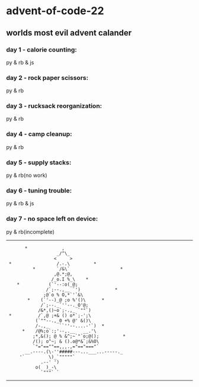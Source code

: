 # advent-of-code-22

## worlds most evil advent calander 

### day 1 - calorie counting:
py & rb & js

### day 2 - rock paper scissors:
py & rb

### day 3 - rucksack reorganization:
py & rb

### day 4 - camp cleanup:
py & rb

### day 5 - supply stacks:
py & rb(no work)

### day 6 - tuning trouble:
py & rb & js

### day 7 - no space left on device:
py & rb(incomplete)


------------------------------------------------
           *             ,
                       _/^\_
                      <     >
     *                 /.-.\         *
              *        `/&\`                   *
                      ,@.*;@,
                     /_o.I %_\    *
        *           (`'--:o(_@;
                   /`;--.,__ `')             *
                  ;@`o % O,*`'`&\
            *    (`'--)_@ ;o %'()\      *
                 /`;--._`''--._O'@;
                /&*,()~o`;-.,_ `""`)
     *          /`,@ ;+& () o*`;-';\
               (`""--.,_0 +% @' &()\
               /-.,_    ``''--....-'`)  *
          *    /@%;o`:;'--,.__   __.'\
              ;*,&(); @ % &^;~`"`o;@();         *
              /(); o^~; & ().o@*&`;&%O\
              `"="==""==,,,.,="=="==="`
           __.----.(\-''#####---...___...-----._
         '`         \)_`"""""`
                 .--' ')
               o(  )_-\
                 `"""` `
------------------------------------------------
